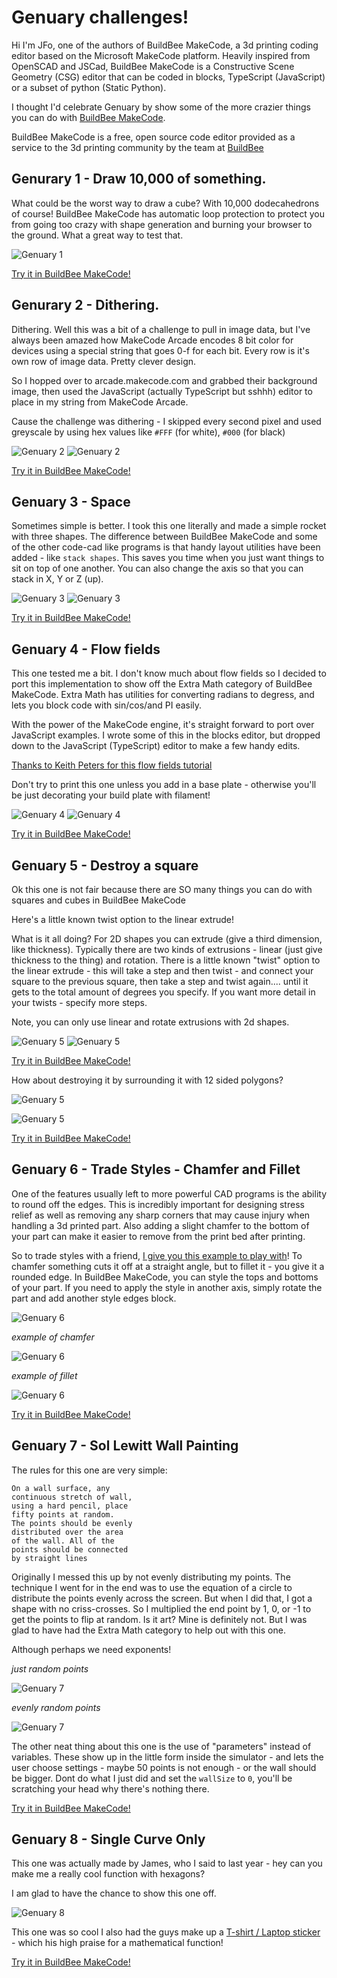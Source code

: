 # Genuary challenges!

Hi I'm JFo, one of the authors of BuildBee MakeCode, a 3d printing coding editor based on the Microsoft MakeCode platform.  Heavily inspired from OpenSCAD and JSCad, BuildBee MakeCode is a Constructive Scene Geometry (CSG) editor that can be coded in blocks, TypeScript (JavaScript) or a subset of python (Static Python).

I thought I'd celebrate Genuary by show some of the more crazier things you can do with [BuildBee MakeCode](https://makecode.buildbee.com).

BuildBee MakeCode is a free, open source code editor provided as a service to the 3d printing community by the team at [BuildBee](https://buildbee.com)

## Genurary 1 - Draw 10,000 of something. 

What could be the worst way to draw a cube?  With 10,000 dodecahedrons of course!  BuildBee MakeCode has automatic loop protection to protect you from going too crazy with shape generation and burning your browser to the ground.  What a great way to test that.

![Genuary 1](./genuary-1.png?raw=true)

[Try it in BuildBee MakeCode!](https://makecode.buildbee.com/proj-9saTYL)


## Genurary 2 - Dithering.

Dithering.  Well this was a bit of a challenge to pull in image data, but I've always been amazed how MakeCode Arcade encodes 8 bit color for devices using a special string that goes 0-f for each bit.  Every row is it's own row of image data.  Pretty clever design.  

So I hopped over to arcade.makecode.com and grabbed their background image, then used the JavaScript (actually TypeScript but sshhh) editor to place in my string from MakeCode Arcade. 

Cause the challenge was dithering - I skipped every second pixel and used greyscale by using hex values like `#FFF` (for white), `#000` (for black) 

![Genuary 2](./genuary-2-arcade.png?raw=true)
![Genuary 2](./genuary-2.png?raw=true)

[Try it in BuildBee MakeCode!](https://makecode.buildbee.com/proj-gNhnPD)

## Genuary 3 - Space

Sometimes simple is better.  I took this one literally and made a simple rocket with three shapes.  The difference between BuildBee MakeCode and some of the other code-cad like programs is that handy layout utilities have been added - like `stack shapes`.  This saves you time when you just want things to sit on top of one another.  You can also change the axis so that you can stack in X, Y or Z (up).

![Genuary 3](./genuary-3-blocks.png?raw=true)
![Genuary 3](./genuary-3.png?raw=true)

[Try it in BuildBee MakeCode!](https://makecode.buildbee.com/proj-4LcxjC)


## Genuary 4 - Flow fields

This one tested me a bit. I don't know much about flow fields so I decided to port this implementation to show off the Extra Math category of BuildBee MakeCode.  Extra Math has utilities for converting radians to degress, and lets you block code with sin/cos/and PI easily.

With the power of the MakeCode engine, it's straight forward to port over JavaScript examples.  I wrote some of this in the blocks editor, but dropped down to the JavaScript (TypeScript) editor to make a few handy edits.

[Thanks to Keith Peters for this flow fields tutorial](https://github.com/bit101/tutorials/blob/master/flow_fields/flow_fields_03.js)

Don't try to print this one unless you add in a base plate - otherwise you'll be just decorating your build plate with filament!

![Genuary 4](./genuary-4.png?raw=true)
![Genuary 4](./genuary-4-blocks.png?raw=true)

[Try it in BuildBee MakeCode!](https://makecode.buildbee.com/proj-Ow3FEb)


## Genuary 5 - Destroy a square

Ok this one is not fair because there are SO many things you can do with squares and cubes in BuildBee MakeCode

Here's a little known twist option to the linear extrude! 

What is it all doing?  For 2D shapes you can extrude (give a third dimension, like thickness).  Typically there are two kinds of extrusions - linear (just give thickness to the thing) and rotation.  There is a little known "twist" option to the linear extrude - this will take a step and then twist - and connect your square to the previous square, then take a step and twist again.... until it gets to the total amount of degrees you specify. If you want more detail in your twists - specify more steps.


Note, you can only use linear and rotate extrusions with 2d shapes. 

![Genuary 5](./genuary-5-rotate-extrude.png?raw=true)
![Genuary 5](./genuary-5-extrude-blocks.png?raw=true)


[Try it in BuildBee MakeCode!](https://makecode.buildbee.com/proj-Ul2uQl)


How about destroying it by surrounding it with 12 sided polygons?

![Genuary 5](./genuary-5-destroy2.png?raw=true)

![Genuary 5](./genuary-5-destroy2-blocks.png?raw=true)

[Try it in BuildBee MakeCode!](https://makecode.buildbee.com/proj-3v6Prt)


## Genuary 6 - Trade Styles - Chamfer and Fillet

One of the features usually left to more powerful CAD programs is the ability to round off the edges.  This is incredibly important for designing stress relief as well as removing any sharp corners that may cause injury when handling a 3d printed part.   Also adding a slight chamfer to the bottom of your part can make it easier to remove from the print bed after printing. 

So to trade styles with a friend, [I give you this example to play with](https://makecode.buildbee.com/proj-LIx9DN)!  To chamfer something cuts it off at a straight angle, but to fillet it - you give it a rounded edge. In BuildBee MakeCode, you can style the tops and bottoms of your part.  If you need to apply the style in another axis, simply rotate the part and add another style edges block.

![Genuary 6](./genuary-6-blocks.png?raw=true)

*example of chamfer*

![Genuary 6](./genuary-6-fillet.png?raw=true)

*example of fillet*

![Genuary 6](./genuary-6.png?raw=true)


[Try it in BuildBee MakeCode!](https://makecode.buildbee.com/proj-LIx9DN)


## Genuary 7 - Sol Lewitt Wall Painting
The rules for this one are very simple:

```
On a wall surface, any
continuous stretch of wall,
using a hard pencil, place
fifty points at random.
The points should be evenly
distributed over the area
of the wall. All of the
points should be connected
by straight lines
```

Originally I messed this up by not evenly distributing my points.   The technique I went for in the end was to use the equation of a circle to distribute the points evenly across the screen.  But when I did that, I got a shape with no criss-crosses.  So I multiplied the end point by 1, 0, or -1 to get the points to flip at random.  Is it art?  Mine is definitely not.  But I was glad to have had the Extra Math category to help out with this one.  

Although perhaps we need exponents!


*just random points*

![Genuary 7](./genuary-7.png?raw=true)

*evenly random points*

![Genuary 7](./genuary-7-evenly-distributed.png?raw=true)

The other neat thing about this one is the use of "parameters" instead of variables.  These show up in the little form inside the simulator - and lets the user choose settings - maybe 50 points is not enough - or the wall should be bigger.  Dont do what I just did and set the `wallSize` to `0`, you'll be scratching your head why there's nothing there. 

[Try it in BuildBee MakeCode!](https://makecode.buildbee.com/proj-Oyub_P)


## Genuary 8 - Single Curve Only

This one was actually made by James, who I said to last year - hey can you make me a really cool function with hexagons?

I am glad to have the chance to show this one off.

![Genuary 8](./genuary-8.png?raw=true)

This one was so cool I also had the guys make up a [T-shirt / Laptop sticker](https://www.redbubble.com/i/sticker/BuildBee-MakeCode-Hex-Wave-by-BuildBee/65210252.EJUG5) - which his high praise for a mathematical function!

[Try it in BuildBee MakeCode!](https://makecode.buildbee.com/proj-ISz_jK)



